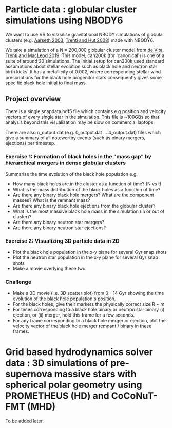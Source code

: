 # Particle data : globular cluster simulations using NBODY6

We want to use VR to visualise gravitational NBODY simulations of globular clusters (e.g. [Aarseth 2003](https://ui.adsabs.harvard.edu/abs/2003gnbs.book.....A/abstract), [Trenti and Hut 2008](https://arxiv.org/abs/0806.3950)) made with NBODY6.

We take a simulation of a N = 200,000 globular cluster model from [de Vita, Trenti and MacLeod 2019](https://ui.adsabs.harvard.edu/abs/2019MNRAS.485.5752D/abstract). This model, can200k (for 'canonical') is one of a suite of around 20 simulations. The initial setup for can200k used standard assumptions about stellar evolution such as black hole and neutron star birth kicks. It has a metallicity of 0.002, where corresponding stellar wind prescriptions for the black hole progenitor stars consequently gives some specific black hole initial to final mass.

## Project overview

There is a single snapdata.hdf5 file which contains e.g position and velocity vectors of every single star in the simulation. This file is ~100GBs so that analysis beyond this visualization may be slow on commercial laptops.

There are also n_output.dat (e.g. 0_output.dat ... 4_output.dat) files which give a summary of all noteworthy events (such as binary mergers, ejections) per timestep.

### Exercise 1: Formation of black holes in the "mass gap" by hierarchical mergers in dense globular clusters

Summarise the time evolution of the black hole population e.g.

- How many black holes are in the cluster as a function of time? (N vs t)
- What is the mass distribution of the black holes as a function of time?
- Are there any binary black hole mergers? What are the component masses? What is the remnant mass?
- Are there any binary black hole ejections from the globular cluster?
- What is the most massive black hole mass in the simulation (in or out of cluster)?
- Are there any binary neutron star mergers?
- Are there any binary neutron star ejections?

### Exercise 2: Visualizing 3D particle data in 2D

- Plot the black hole population in the x-y plane for several Gyr snap shots
- Plot the neutron star population in the x-y plane for several Gyr snap shots
- Make a movie overlying these two

### Challenge

- Make a 3D movie (i.e. 3D scatter plot) from 0 - 14 Gyr showing the time evolution of the black hole population's position.
- For the black holes, give their markers the physically correct size R ~ m
- For times corresponding to a black hole binary or neutron star binary (i) ejection, or (ii) merger, hold this frame for a few seconds.
- For any frame corresponding to a black hole merger or ejection, plot the velocity vector of the black hole merger remnant / binary in these frames.


# Grid based hydrodynamics solver data : 3D simulations of pre-supernova massive stars with spherical polar geometry using PROMETHEUS (HD) and CoCoNuT-FMT (MHD)

To be added later.
